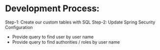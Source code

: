 # Development Process:
Step-1: Create our custom tables with SQL
Step-2: Update Spring Security Configuration
- Provide query to find user by user name
- Provide query to find authorities / roles by user name
